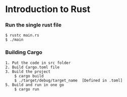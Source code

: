 # Introduction to Rust

### Run the single rust file
    $ rustc main.rs
    $ ./main

### Building Cargo

    1. Put the code in src folder
    2. Build Cargo.toml file
    3. Build the project
        $ cargo build
        $ ./target/debug/target_name  [Defined in .toml]
    5. Build and run in one go
        $ cargo run

